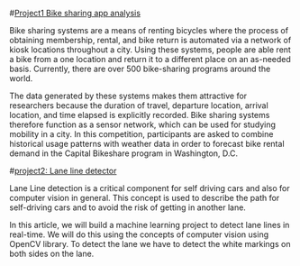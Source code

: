 #[Project1 Bike sharing app analysis](https://github.com/chrischibueze/bike-sharing-analysis)

Bike sharing systems are a means of renting bicycles where the process of obtaining membership, rental, and bike return is automated via a network of kiosk locations throughout a city. Using these systems, people are able rent a bike from a one location and return it to a different place on an as-needed basis. Currently, there are over 500 bike-sharing programs around the world.

The data generated by these systems makes them attractive for researchers because the duration of travel, departure location, arrival location, and time elapsed is explicitly recorded. Bike sharing systems therefore function as a sensor network, which can be used for studying mobility in a city. In this competition, participants are asked to combine historical usage patterns with weather data in order to forecast bike rental demand in the Capital Bikeshare program in Washington, D.C.

#[project2: Lane line detector](https://github.com/chrischibueze/lane-line-detector)


Lane Line detection is a critical component for self driving cars and also for computer vision in general. This concept is used to describe the path for self-driving cars and to avoid the risk of getting in another lane.

In this article, we will build a machine learning project to detect lane lines in real-time. We will do this using the concepts of computer vision using OpenCV library. To detect the lane we have to detect the white markings on both sides on the lane.




